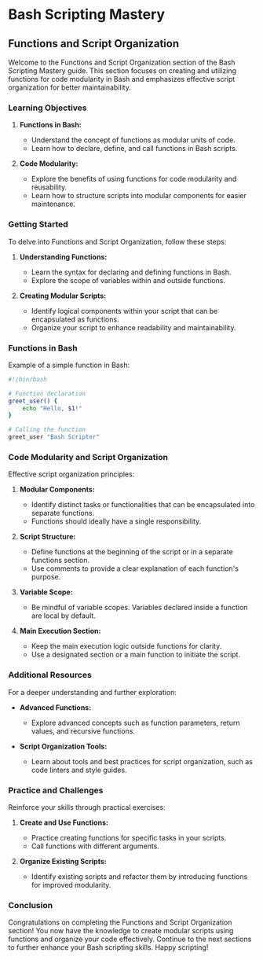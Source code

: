 # Bash Scripting Mastery

## Functions and Script Organization

Welcome to the Functions and Script Organization section of the Bash Scripting Mastery guide. This section focuses on creating and utilizing functions for code modularity in Bash and emphasizes effective script organization for better maintainability.

### Learning Objectives

1. **Functions in Bash:**
    - Understand the concept of functions as modular units of code.
    - Learn how to declare, define, and call functions in Bash scripts.

2. **Code Modularity:**
    - Explore the benefits of using functions for code modularity and reusability.
    - Learn how to structure scripts into modular components for easier maintenance.

### Getting Started

To delve into Functions and Script Organization, follow these steps:

1. **Understanding Functions:**
    - Learn the syntax for declaring and defining functions in Bash.
    - Explore the scope of variables within and outside functions.

2. **Creating Modular Scripts:**
    - Identify logical components within your script that can be encapsulated as functions.
    - Organize your script to enhance readability and maintainability.

### Functions in Bash

Example of a simple function in Bash:

```bash
#!/bin/bash

# Function declaration
greet_user() {
    echo "Hello, $1!"
}

# Calling the function
greet_user "Bash Scripter"
```

### Code Modularity and Script Organization

Effective script organization principles:

1. **Modular Components:**
    - Identify distinct tasks or functionalities that can be encapsulated into separate functions.
    - Functions should ideally have a single responsibility.

2. **Script Structure:**
    - Define functions at the beginning of the script or in a separate functions section.
    - Use comments to provide a clear explanation of each function's purpose.

3. **Variable Scope:**
    - Be mindful of variable scopes. Variables declared inside a function are local by default.

4. **Main Execution Section:**
    - Keep the main execution logic outside functions for clarity.
    - Use a designated section or a main function to initiate the script.

### Additional Resources

For a deeper understanding and further exploration:

- **Advanced Functions:**
    - Explore advanced concepts such as function parameters, return values, and recursive functions.

- **Script Organization Tools:**
    - Learn about tools and best practices for script organization, such as code linters and style guides.

### Practice and Challenges

Reinforce your skills through practical exercises:

1. **Create and Use Functions:**
    - Practice creating functions for specific tasks in your scripts.
    - Call functions with different arguments.

2. **Organize Existing Scripts:**
    - Identify existing scripts and refactor them by introducing functions for improved modularity.

### Conclusion

Congratulations on completing the Functions and Script Organization section! You now have the knowledge to create modular scripts using functions and organize your code effectively. Continue to the next sections to further enhance your Bash scripting skills. Happy scripting!